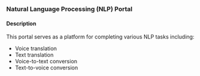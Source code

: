### Natural Language Processing (NLP) Portal

#### Description

This portal serves as a platform for completing various NLP tasks including:

- Voice translation
- Text translation
- Voice-to-text conversion
- Text-to-voice conversion